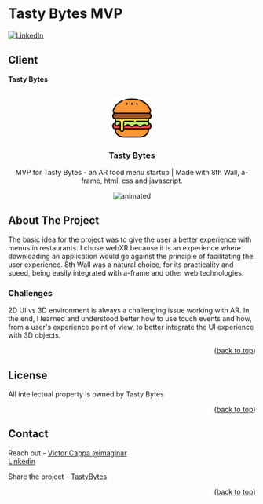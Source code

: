 # Tasty Bytes MVP

<div id="top"></div>

[![LinkedIn][linkedin-shield]][linkedin-url]

<h2>Client</h2>
<p><b>Tasty Bytes</b></p>


<!-- PROJECT LOGO -->
 

<br />
<div align="center">
  <a href="https://github.com/victorcappa/tasty-bytes-mvp">
    <img src="logo.png" alt="Logo" width="80" height="80">
  </a>

<h3 align="center">Tasty Bytes</h3>

  <p align="center">
MVP for Tasty Bytes - an AR food menu startup | Made with 8th Wall, a-frame, html, css and javascript.
  </p>
   <img src="https://user-images.githubusercontent.com/40408965/199855940-36c6b3fb-c9af-4fe5-ae10-af4b115887a5.gif" alt="animated" />

</div>



<!-- ABOUT THE PROJECT -->
## About The Project

 
<p align="left">
 <p> The basic idea for the project was to give the user a better experience with menus in restaurants.
 I chose webXR because it is an experience where downloading an application would go against the principle of facilitating the user experience. 8th Wall was a natural choice, for its practicality and speed, being easily integrated with a-frame and other web technologies.
 </p>
 
  <h3>Challenges</h3
   <p>
2D UI vs 3D environment is always a challenging issue working with AR. In the end, I learned and understood better how to use touch events and how, from a user's experience point of view, to better integrate the UI experience with 3D objects.
   </p>

<!--   <img src="https://user-images.githubusercontent.com/40408965/199855962-629abec4-3962-4061-95ed-8106000c90ee.gif" alt="animated" />
   -->
  
  
 


</p>


<p align="right">(<a href="#top">back to top</a>)</p>


<!-- LICENSE -->
## License

All intellectual property is owned by Tasty Bytes

<p align="right">(<a href="#top">back to top</a>)</p>

<!-- CONTACT -->
## Contact

Reach out - <a href = "mailto: victorcappa@imaginar.dev">Victor Cappa @imaginar</a>
<br>
<a href="https://www.linkedin.com/in/victor-cappa-50839788/">Linkedin</a>


Share the project - [TastyBytes]([https://github.com/victorcappa/tasty-bytes-mvp])

<p align="right">(<a href="#top">back to top</a>)</p>

[linkedin-shield]: https://img.shields.io/badge/-LinkedIn-black.svg?style=for-the-badge&logo=linkedin&colorB=555
[linkedin-url]: https://www.linkedin.com/in/victor-cappa-50839788/
